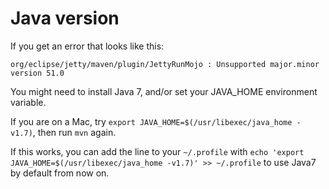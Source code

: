# Java version

If you get an error that looks like this:

    org/eclipse/jetty/maven/plugin/JettyRunMojo : Unsupported major.minor version 51.0

You might need to install Java 7, and/or set your JAVA_HOME environment variable.

If you are on a Mac, try `export JAVA_HOME=$(/usr/libexec/java_home -v1.7)`, then run `mvn` again.

If this works, you can add the line to your `~/.profile` with `echo 'export
JAVA_HOME=$(/usr/libexec/java_home -v1.7)' >> ~/.profile` to use Java7 by
default from now on.
